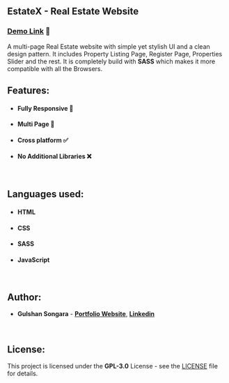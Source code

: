 ## EstateX - Real Estate Website

### [Demo Link](https://estatex.netlify.app/) 🔗

A multi-page Real Estate website with simple yet stylish UI and a clean design pattern. It includes Property Listing Page, Register Page, Properties Slider and the rest. It is completely build with **SASS** which makes it more compatible with all the Browsers.
<br/>

## Features:

- #### **Fully Responsive 💯**
- #### **Multi Page 📰**
- #### **Cross platform ✅**
- #### **No Additional Libraries ❌**
<br/>

## Languages used:

- #### **HTML**
- #### **CSS**
- #### **SASS**
- #### **JavaScript**
<br/>

## Author:

- **Gulshan Songara** - **[Portfolio Website](https://gulshansongara.netlify.app)**, **[Linkedin](https://www.linkedin.com/in/gulshansongara/)** 
<br/>

## License:

This project is licensed under the  **GPL-3.0** License - see the [LICENSE](LICENSE) file for details.
